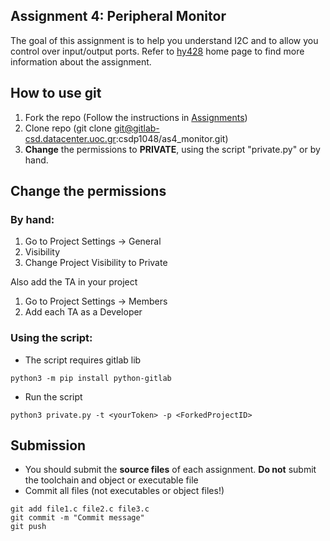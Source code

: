 ## Assignment 4: Peripheral Monitor
The goal of this assignment is to help you understand I2C and to allow you control over input/output ports. Refer to [hy428](https://www.csd.uoc.gr/~hy428/as1.html) home page to find more information about the assignment. 

## How to use git
1. Fork the repo (Follow the instructions in  [Assignments](https://www.csd.uoc.gr/~hy428/assignments.html)) 
2. Clone repo (git clone git@gitlab-csd.datacenter.uoc.gr:csdp1048/as4_monitor.git)
3. **Change** the permissions to **PRIVATE**, using the script "private.py" or by hand.

## Change the permissions
### By hand:

1. Go to Project Settings -> General
2. Visibility
3. Change Project Visibility to Private

Also add the TA in your project

1. Go to Project Settings -> Members
2. Add each TA as a Developer

### Using the script:
- The script requires gitlab lib
```
python3 -m pip install python-gitlab
```

- Run the script 
```
python3 private.py -t <yourToken> -p <ForkedProjectID>
```
## Submission 
- You should submit the **source files** of each assignment. **Do not** submit the toolchain and object or executable file
- Commit all files (not executables or object files!) 
```
git add file1.c file2.c file3.c  
git commit -m "Commit message"  
git push  
```
